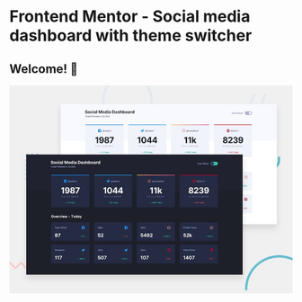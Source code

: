 # Frontend Mentor - Social media dashboard with theme switcher


## Welcome! 👋

![Design preview for the Social media dashboard with theme switcher coding challenge](./design/desktop-preview.jpg)
